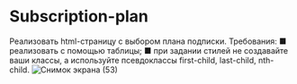# Subscription-plan
Реализовать html-страницу с выбором плана подписки.
Требования:
■ реализовать с помощью таблицы;
■ при задании стилей не создавайте ваши классы, а используйте псевдоклассы first-child, last-child, nth-child.
![Снимок экрана (53)](https://user-images.githubusercontent.com/105380181/207014752-717f9928-b6d9-4d55-a771-9ff12708cf5a.png)
